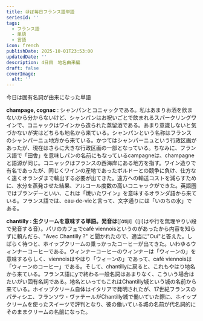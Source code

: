 ```yaml
---
title: ほぼ毎日フランス語単語
seriesId: ''
tags:
  - フランス語
  - 単語
  - 言語
icon: french
publishDate: 2025-10-01T23:53:00
updatedDate: ''
description: 4日目　地名由来編
draft: false
coverImage:
  alt: ''
---
```

今日は固有名詞が由来になった単語

**champage, cognac** : シャンパンとコニャックである。私はあまりお酒を飲まないから分からないけど、シャンパンはお祝いごとで飲まれるスパークリングワインで、コニャックはワインから造られた蒸留酒である。あまり意識しないと気づかないが実はどちらも地名から来ている。シャンパンという名称はフランスのシャンパーニュ地方から来ている。かつてはシャンパーニュという行政区画があったが、現在はさらに大きな行政区画の一部となっている。ちなみに、フランス語で「田舎」を意味しパンの名前にもなっているcampagneは、champagneと語源が同じ。コニャックはフランスの西海岸にある地方を指す。ワイン造りで有名であったが、同じくワインの産地であったボルドーとの競争に負け、仕方なく遠くオランダまで輸出する必要が出てきた。遠方への輸送コストを減らすために、水分を蒸発させた結果、アルコール度数の高いコニャックができた。英語圏ではブランデーといい、これは「焼いたワイン」を意味するオランダ語から来ている。フランス語では、eau-de-vieと言って、文字通りには「いのちの水」である。

**chantilly : 生クリームを意味する単語。発音は**[ʃɑ̃tiji]（[ji]はや行を無理やりい段で発音する音）。パリのカフェでcafé viennoisというのがあったから内容を知らずに頼んだら、"Avec Chantilly ?" と聞かれたので、適当に"Oui"と答えた。しばらく待つと、ホイップクリームの乗っかったコーヒーが出てきた。いわゆるウィンナーコーヒーである。ウィンナーコーヒーのウィンナーは「ウィーンの」を意味するらしく、viennoisはやはり「ウィーンの」であって、café viennoisは「ウィーンのコーヒー」である。そして、chantillyに戻ると、これもやはり地名から来ている。フランス語にyで終わる一般名詞はあまりなく、こういう場合はたいがい固有名詞である。地名といってもこれはChantilly城という城の名前から来ている。ホイップクリーム自体はイタリアで発明されたが、17世紀フランスのパティシエ、フランソワ・ヴァテールがChantilly城で働いていた際に、ホイップクリームを使ったスイーツで評判となり、彼の働いている城の名前が代名詞的にそのままクリームの名前になった。
